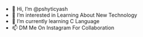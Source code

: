 - 👋 Hi, I’m @pshyticyash
- 👀 I’m interested in Learning About New Technology
- 🌱 I’m currently learning C Language
- 📫 DM Me On Instagram For Collaboration

<!---
pshyticyash/pshyticyash is a ✨ special ✨ repository because its `README.md` (this file) appears on your GitHub profile.
You can click the Preview link to take a look at your changes.
--->
